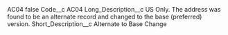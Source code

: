 <?xml version="1.0" encoding="UTF-8"?>
<CustomMetadata xmlns="http://soap.sforce.com/2006/04/metadata" xmlns:xsi="http://www.w3.org/2001/XMLSchema-instance" xmlns:xsd="http://www.w3.org/2001/XMLSchema">
    <label>AC04</label>
    <protected>false</protected>
    <values>
        <field>Code__c</field>
        <value xsi:type="xsd:string">AC04</value>
    </values>
    <values>
        <field>Long_Description__c</field>
        <value xsi:type="xsd:string">US Only. The address was found to be an alternate record and changed to the base (preferred) version.</value>
    </values>
    <values>
        <field>Short_Description__c</field>
        <value xsi:type="xsd:string">Alternate to Base Change</value>
    </values>
</CustomMetadata>
